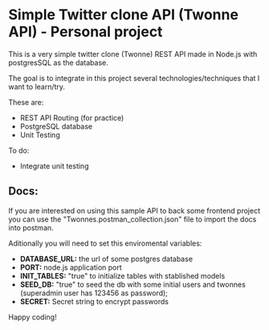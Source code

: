 # Simple Twitter clone API (Twonne API) - Personal project

This is a very simple twitter clone (Twonne) REST API made in Node.js with postgresSQL as the database.

The goal is to integrate in this project several technologies/techniques that I want to learn/try.

These are:
- REST API Routing (for practice)
- PostgreSQL database
- Unit Testing

To do:
- Integrate unit testing

## Docs:

If you are interested on using this sample API to back some frontend project you can use the "Twonnes.postman_collection.json" file to import the docs into postman.

Aditionally you will need to set this enviromental variables:
- **DATABASE_URL:** the url of some postgres database
- **PORT:** node.js application port
- **INIT_TABLES:** "true" to initialize tables with stablished models
- **SEED_DB:** "true" to seed the db with some initial users and twonnes (superadmin user has 123456 as password);
- **SECRET:** Secret string to encrypt passwords


Happy coding!